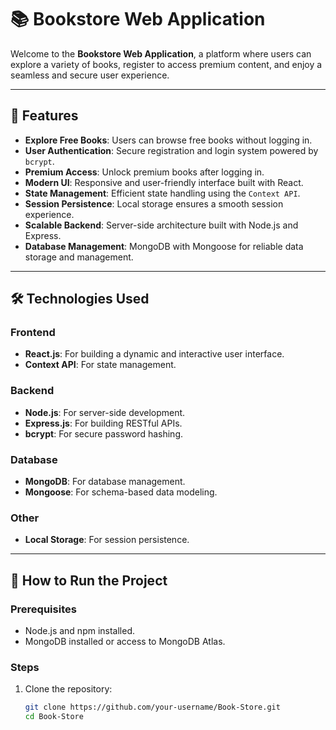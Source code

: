 # 📚 Bookstore Web Application

Welcome to the **Bookstore Web Application**, a platform where users can explore a variety of books, register to access premium content, and enjoy a seamless and secure user experience.

---

## 🌟 Features

- **Explore Free Books**: Users can browse free books without logging in.
- **User Authentication**: Secure registration and login system powered by `bcrypt`.
- **Premium Access**: Unlock premium books after logging in.
- **Modern UI**: Responsive and user-friendly interface built with React.
- **State Management**: Efficient state handling using the `Context API`.
- **Session Persistence**: Local storage ensures a smooth session experience.
- **Scalable Backend**: Server-side architecture built with Node.js and Express.
- **Database Management**: MongoDB with Mongoose for reliable data storage and management.

---

## 🛠️ Technologies Used

### Frontend
- **React.js**: For building a dynamic and interactive user interface.
- **Context API**: For state management.

### Backend
- **Node.js**: For server-side development.
- **Express.js**: For building RESTful APIs.
- **bcrypt**: For secure password hashing.

### Database
- **MongoDB**: For database management.
- **Mongoose**: For schema-based data modeling.

### Other
- **Local Storage**: For session persistence.

---

## 📖 How to Run the Project

### Prerequisites
- Node.js and npm installed.
- MongoDB installed or access to MongoDB Atlas.

### Steps
1. Clone the repository:
   ```bash
   git clone https://github.com/your-username/Book-Store.git
   cd Book-Store
